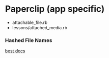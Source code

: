 # Paperclip (app specific)

- attachable_file.rb
- lessons/attached_media.rb

### Hashed File Names
[best docs](https://github.com/thoughtbot/paperclip/pull/416)